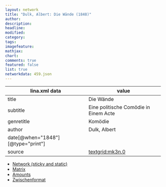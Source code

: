 ```yaml
---
layout: network
title: "Dulk, Albert: Die Wände (1848)"
author:
description:
headline:
modified:
category:
tags:
imagefeature: 
mathjax: 
chart: 
comments: true
featured: false
list: true
networkdata: 459.json
---
```

lina.xml data  | value
------------- | -------------
title|Die Wände
subtitle|Eine politische Comödie in Einem Acte
genretitle|Komödie
author|Dulk, Albert
date[@when="1848"][@type="print"]|
source|[textgrid:mk3n.0](https://textgridlab.org/1.0/tgcrud-public/rest/textgrid:mk3n.0/data)



* [Network (sticky and static)](/linas/network459)
* [Matrix](/linas/matrix459)
* [Amounts](/linas/amount459)
* [Zwischenformat](/linas/lina459 )
